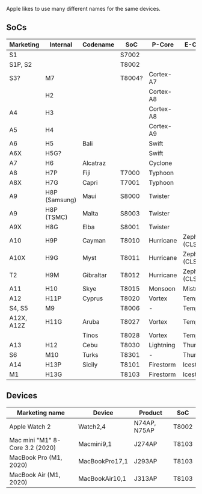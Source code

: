 Apple likes to use many different names for the same devices.

## SoCs

| Marketing | Internal | Codename | SoC | P-Core | E-Core |
| --------- | -------- | -------- | --- | ------ | ------ |
| S1 | | | S7002
| S1P, S2 | | | T8002
| S3? | M7 || T8004? | Cortex-A7
|  | H2 ||| Cortex-A8
| A4 | H3 ||| Cortex-A8
| A5 | H4 ||| Cortex-A9
| A6 | H5 | Bali || Swift
| A6X | H5G? ||| Swift
| A7 | H6 | Alcatraz|| Cyclone
| A8 | H7P | Fiji | T7000 | Typhoon
| A8X | H7G | Capri | T7001 | Typhoon
| A9 | H8P (Samsung) | Maui | S8000 | Twister
| A9 | H8P (TSMC)| Malta | S8003 | Twister
| A9X | H8G | Elba | S8001 | Twister
| A10 | H9P | Cayman | T8010 | Hurricane | Zephyr (CLS)
| A10X | H9G | Myst | T8011 | Hurricane | Zephyr (CLS)
| T2 | H9M | Gibraltar | T8012 | Hurricane | Zephyr (CLS)
| A11 | H10 | Skye | T8015 | Monsoon | Mistral
| A12 | H11P | Cyprus | T8020 | Vortex | Tempest |
| S4, S5 | M9 || T8006 | - | Tempest
| A12X, A12Z | H11G | Aruba | T8027 | Vortex | Tempest
|  |  | Tinos | T8028 | Vortex | Tempest
| A13 | H12 | Cebu | T8030 | Lightning | Thunder
|  S6 | M10 | Turks | T8301 | - | Thunder
| A14 | H13P | Sicily | T8101 | Firestorm | Icestorm
| M1  | H13G |  | T8103 | Firestorm | Icestorm

## Devices
| Marketing name | Device | Product | SoC |
| -------------- | ------ | ------- | --- |
| Apple Watch 2 | Watch2,4 | N74AP, N75AP | T8002
| Mac mini "M1" 8-Core 3.2 (2020) | Macmini9,1 | J274AP | T8103
| MacBook Pro (M1, 2020) | MacBookPro17,1 | J293AP | T8103
| MacBook Air (M1, 2020) | MacBookAir10,1 | J313AP | T8103
